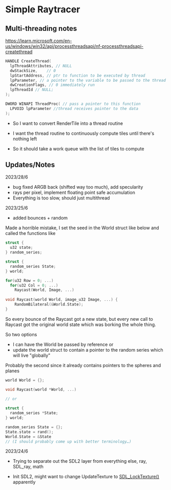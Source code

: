 # Simple Raytracer

## Multi-threading notes

<https://learn.microsoft.com/en-us/windows/win32/api/processthreadsapi/nf-processthreadsapi-createthread>

``` cpp
HANDLE CreateThread(
  lpThreadAttributes, // NULL
  dwStackSize,    // 0
  lpStartAddress, // ptr to function to be executed by thread
  lpParameter, // a pointer to the variable to be passed to the thread
  dwCreationFlags, // 0 immediately run
  lpThreadId // NULL;
);

DWORD WINAPI ThreadProc( // pass a pointer to this function
  LPVOID lpParameter //thread receives pointer to the data
);
```

-   So I want to convert RenderTile into a thread routine

-   I want the thread routine to continuously compute tiles until there's nothing left

-   So it should take a work queue with the list of tiles to compute

## Updates/Notes

2023/28/6

-   bug fixed ARGB back (shifted way too much), add specularity
-   rays per pixel, implement floating point safe accumulation
-   Everything is too slow, should just multithread

2023/25/6

-   added bounces + random

Made a horrible mistake, I set the seed in the World struct like below and called the functions like

``` cpp
struct {
  u32 state;
} random_series;

struct {
  random_series State;
} world;

for(u32 Row = 0; ...)
  for(u32 Col = 0; ...)
    Raycast(World, Image, ...)
  
void Raycast(world World, image_u32 Image, ...) {
    RandomBilateral(&World.State);
}
```

So every bounce of the Raycast got a new state, but every new call to Raycast got the original world state which was borking the whole thing.

So two options

-   I can have the World be passed by reference or
-   update the world struct to contain a pointer to the random series which will live "globally"

Probably the second since it already contains pointers to the spheres and planes

``` cpp
world World = {};

void Raycast(world *World, ...)
  
// or

struct {
  random_series *State;
} world;

random_series State = {};
State.state = rand();
World.State = &State
// (I should probably come up with better terminology…)
```

2023/24/6

-   Trying to separate out the SDL2 layer from everything else, ray, SDL_ray, math

-   Init SDL2, might want to change UpdateTexture to [SDL_LockTexture()](https://wiki.libsdl.org/SDL2/SDL_LockTexture) apparently
